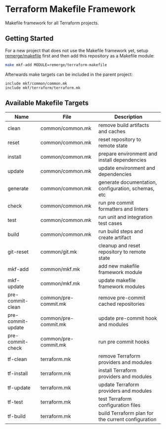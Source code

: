 # Terraform Makefile Framework

Makefile framework for all Terraform projects.

## Getting Started

For a new project that does not use the Makefile framework yet, setup
[remerge/makefile](https://github.com/remerge/makefile) first and then add this
repository as a Makefile module:

```bash
make mkf-add MODULE=remerge/terraform-makefile
```

Afterwards make targets can be included in the parent project:

```plain
include mkf/common/common.mk
include mkf/terraform/terraform.mk
```

## Available Makefile Targets

| Name              | File                 | Description                                         |
| ----------------- | -------------------- | --------------------------------------------------- |
| clean             | common/common.mk     | remove build artifacts and caches                   |
| reset             | common/common.mk     | reset repository to remote state                    |
| install           | common/common.mk     | prepare environment and install dependencies        |
| update            | common/common.mk     | update environment and dependencies                 |
| generate          | common/common.mk     | generate documentation, configuration, schemas, etc |
| check             | common/common.mk     | run pre commit formatters and linters               |
| test              | common/common.mk     | run unit and integration test cases                 |
| build             | common/common.mk     | run build steps and create artifact                 |
| git-reset         | common/git.mk        | cleanup and reset repository to remote state        |
| mkf-add           | common/mkf.mk        | add new makefile framework module                   |
| mkf-update        | common/mkf.mk        | update makefile framework modules                   |
| pre-commit-clean  | common/pre-commit.mk | remove pre-commit cached repositories               |
| pre-commit-update | common/pre-commit.mk | update pre-commit hook and modules                  |
| pre-commit-check  | common/pre-commit.mk | run pre commit hooks                                |
| tf-clean          | terraform.mk         | remove Terraform providers and modules              |
| tf-install        | terraform.mk         | install Terraform providers and modules             |
| tf-update         | terraform.mk         | update Terraform providers and modules              |
| tf-test           | terraform.mk         | test Terraform configuration files                  |
| tf-build          | terraform.mk         | build Terraform plan for the current configuration  |
